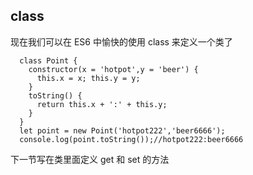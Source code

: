 ## class   
现在我们可以在 ES6 中愉快的使用 class 来定义一个类了   
      
	  class Point { 
	    constructor(x = 'hotpot',y = 'beer') { 
	      this.x = x; this.y = y; 
	    } 
	    toString() { 
	      return this.x + ':' + this.y; 
	    } 
	  } 
	  let point = new Point('hotpot222','beer6666'); 
	  console.log(point.toString());//hotpot222:beer6666    
下一节写在类里面定义 get 和 set 的方法